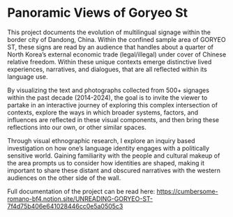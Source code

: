 # Panoramic Views of Goryeo St
This project documents the evolution of multilingual signage within the border
city of Dandong, China. Within the confined sample area of GORYEO ST, these
signs are read by an audience that handles about a quarter of North Korea’s
external economic trade (legal/illegal) under cover of Chinese relative freedom.
Within these unique contexts emerge distinctive lived experiences, narratives,
and dialogues, that are all reflected within its language use.

By visualizing the text and photographs collected from 500+ signages within
the past decade (2014-2024), the goal is to invite the viewer to partake in an
interactive journey of exploring this complex intersection of contexts, explore
the ways in which broader systems, factors, and influences are reflected in
these visual components, and then bring these reflections into our own, or
other similar spaces.

Through visual ethnographic research, I explore an inquiry based investigation
on how one’s language identity engages with a politically sensitive world.
Gaining familiarity with the people and cultural makeup of the area prompts
us to consider how identities are shaped, making it important to share these
distant and obscured narratives with the western audiences on the other side
of the wall.

Full documentation of the project can be read here: https://cumbersome-romano-bf4.notion.site/UNREADING-GORYEO-ST-7f4d75b406e641028446cc0e5a0505c3
